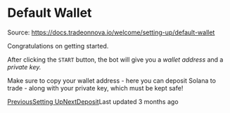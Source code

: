 
# Default Wallet

Source: https://docs.tradeonnova.io/welcome/setting-up/default-wallet

Congratulations on getting started. 

After clicking the `START` button, the bot will give you a *wallet address* and a *private key.*

Make sure to copy your wallet address - here you can deposit Solana to trade - along with your private key, which must be kept safe!

[PreviousSetting Up](/welcome/setting-up)[NextDeposit](/welcome/setting-up/deposit)Last updated 3 months ago
